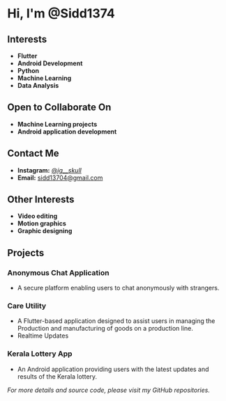 # Hi, I'm @Sidd1374

## Interests
- **Flutter**
- **Android Development**
- **Python**
- **Machine Learning**
- **Data Analysis**

## Open to Collaborate On
- **Machine Learning projects**
- **Android application development**
  
## Contact Me
- **Instagram:** [@_ig__skull_](https://www.instagram.com/_ig__skull_/)
- **Email:** sidd13704@gmail.com

## Other Interests
- **Video editing**
- **Motion graphics**
- **Graphic designing**

## Projects
### Anonymous Chat Application
- A secure platform enabling users to chat anonymously with strangers.

### Care Utility
- A Flutter-based application designed to assist users in managing the Production and manufacturing of goods on a production line.
- Realtime Updates

### Kerala Lottery App
- An Android application providing users with the latest updates and results of the Kerala lottery.

*For more details and source code, please visit my GitHub repositories.*


